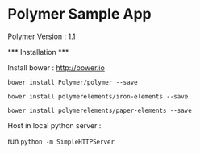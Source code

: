 # Polymer Sample App


Polymer Version : 1.1

*** Installation ***

Install bower : http://bower.io

`bower install Polymer/polymer --save`

`bower install polymerelements/iron-elements --save`

`bower install polymerelements/paper-elements --save`

Host in local python server :

run `python -m SimpleHTTPServer`
